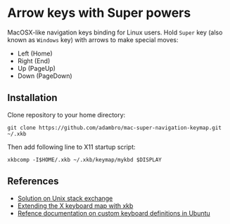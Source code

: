 Arrow keys with Super powers
===========================

MacOSX-like navigation keys binding for Linux users. Hold ``Super`` key (also known as ``Windows`` key) with arrows to make special moves:

* Left (Home)
* Right (End)
* Up (PageUp)
* Down (PageDown)

## Installation

Clone repository to your home directory:

`git clone https://github.com/adambro/mac-super-navigation-keymap.git ~/.xkb`

Then add following line to X11 startup script:

`xkbcomp -I$HOME/.xkb ~/.xkb/keymap/mykbd $DISPLAY`


## References

* [Solution on Unix stack exchange](http://unix.stackexchange.com/questions/65434/map-superleftright-to-home-end)
* [Extending the X keyboard map with xkb](http://madduck.net/docs/extending-xkb/)
* [Refence documentation on custom keyboard definitions in Ubuntu](https://help.ubuntu.com/community/Howto%3A%20Custom%20keyboard%20layout%20definitions)

